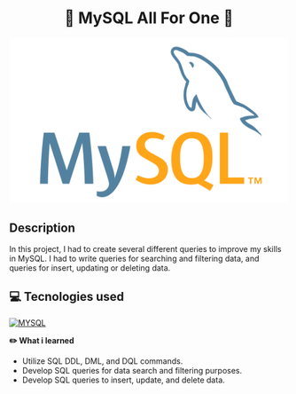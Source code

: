 <h1 align="center">🐬 MySQL All For One 🐬</h1>

<img src='./mysql.jpg'/><br/>

## Description
<p>In this project, I had to create several different queries to improve my skills in MySQL. I had to write queries for searching and filtering data, and queries for insert, updating or deleting data.
</p>

## 💻 Tecnologies used
[![MYSQL][MYSQL]][MYSQL-url]

[MYSQL]: https://img.shields.io/badge/MySQL-00758f?style=for-the-badge&logo=mysql&logoColor=white
[MYSQL-url]: https://www.mysql.com

<strong>✏️ What i learned</strong>

- Utilize SQL DDL, DML, and DQL commands.
- Develop SQL queries for data search and filtering purposes.
- Develop SQL queries to insert, update, and delete data.
